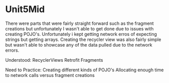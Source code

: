 # Unit5Mid

There were parts that were fairly straight forward such as the fragment creations but unfortunately I wasn't able to get done due to issues with 
creating POJO's. Unfortunately i kept getting network erros of expecting strings but getting arrays. Creating the recycler view was also
fairly simple but wasn't able to showcase any of the data pulled due to the network errors. 


Understood:
RecyclerViews
Retrofit
Fragments

Need to Practice:
Creating different kinds of POJO's
Allocating enough time to network calls versus fragment creations
